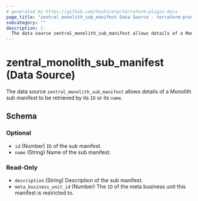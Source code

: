 ```yaml
---
# generated by https://github.com/hashicorp/terraform-plugin-docs
page_title: "zentral_monolith_sub_manifest Data Source - terraform-provider-zentral"
subcategory: ""
description: |-
  The data source zentral_monolith_sub_manifest allows details of a Monolith sub manifest to be retrieved by its ID or its name.
---
```


# zentral_monolith_sub_manifest (Data Source)

The data source `zentral_monolith_sub_manifest` allows details of a Monolith sub manifest to be retrieved by its `ID` or its `name`.



<!-- schema generated by tfplugindocs -->
## Schema

### Optional

- `id` (Number) `ID` of the sub manifest.
- `name` (String) Name of the sub manifest.

### Read-Only

- `description` (String) Description of the sub manifest.
- `meta_business_unit_id` (Number) The `ID` of the meta business unit this manifest is restricted to.


